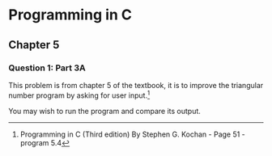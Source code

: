 # Programming in C
## Chapter 5
### Question 1: Part 3A

This problem is from chapter 5 of the textbook, it is to improve the triangular number program by asking for user input.[^1]

You may wish to run the program and compare its output.

[^1]: Programming in C (Third edition) By Stephen G. Kochan - Page 51 - program 5.4